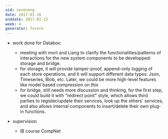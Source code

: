 ```yaml
---
uid: seveneng
date: 2017-01-16
enddate: 2017-01-22
week: 4
generator: furore
---
```


- work done for Databox:
  - meeting with mort and Liang to clarify the functionalities/patterns of interactions for the new system components to be developped: storage and bridge.
  - for storage, it will provide tamper-proof, append-only logging of each store operations, and it will support different data types: Json, Timeseries, Blob, etc. Later, we could be more high-level features like model based compression on this
  - for bridge, still needs more discussion and thinking, for the first step, we could build it with "redirect point" style, which allows third parties to register/update their services, look up the others' services, and also allows internal components to insert/delete their own plug-in functions.

- supervision
  - IB course CompNet

